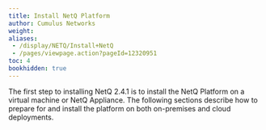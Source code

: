 ```yaml
---
title: Install NetQ Platform
author: Cumulus Networks
weight: 
aliases:
 - /display/NETQ/Install+NetQ
 - /pages/viewpage.action?pageId=12320951
toc: 4
bookhidden: true
---
```

The first step to installing NetQ 2.4.1 is to install the NetQ Platform on a virtual machine or NetQ Appliance. The following sections describe how to prepare for and install the platform on both on-premises and cloud deployments.

